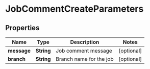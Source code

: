 

# JobCommentCreateParameters

## Properties

Name | Type | Description | Notes
------------ | ------------- | ------------- | -------------
**message** | **String** | Job comment message |  [optional]
**branch** | **String** | Branch name for the job |  [optional]



